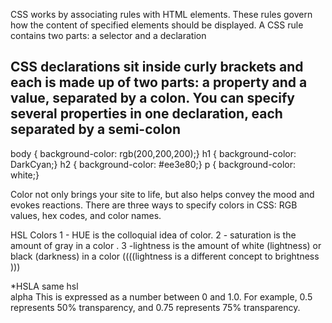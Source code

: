 CSS works by associating rules with HTML elements. These rules govern
how the content of specified elements should be displayed. A CSS rule
contains two parts: a selector and a declaration

CSS declarations sit inside curly brackets and each is made up of two
parts: a property and a value, separated by a colon. You can specify
several properties in one declaration, each separated by a semi-colon
---------------
body {
background-color: rgb(200,200,200);}
h1 {
background-color: DarkCyan;}
h2 {
background-color: #ee3e80;}
p {
background-color: white;}

Color not only brings your site to life, but also helps convey the mood
and evokes reactions.
There are three ways to specify colors in CSS:
RGB values, hex codes, and color names.

HSL Colors 
1 - HUE is the colloquial idea of color.
2 - saturation  is the amount of gray in a color .
3 -lightness is the amount of white (lightness) or black (darkness) in a color
((((lightness is a different concept to brightness )))

*HSLA same hsl  
alpha This is expressed as a number between 0 and 1.0. For example, 0.5 represents
50% transparency, and 0.75 represents 75% transparency.